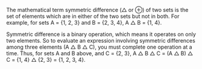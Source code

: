 The mathematical term symmetric difference (△ or ⊕) of two sets is the set of elements which are in either of the two sets but not in both. For example, for sets A = {1, 2, 3} and B = {2, 3, 4}, A △ B = {1, 4}.

Symmetric difference is a binary operation, which means it operates on only two elements. So to evaluate an expression involving symmetric differences among three elements (A △ B △ C), you must complete one operation at a time. Thus, for sets A and B above, and C = {2, 3}, A △ B △ C = (A △ B) △ C = {1, 4} △ {2, 3} = {1, 2, 3, 4}.